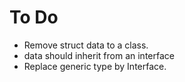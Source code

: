 # To Do 
* Remove struct data to a class.
* data should inherit from an interface
* Replace generic type by Interface.

